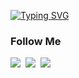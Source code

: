 [![Typing SVG](https://readme-typing-svg.demolab.com?font=Redressed&size=30&duration=4000&pause=2000&color=B39DDB&random=false&width=435&lines=welcome+to+hyejin+Github)](https://git.io/typing-svg)

<h3 align="left">Follow Me</h3>
<p align="left">
  <a href="https://velog.io/@qhj1019"><img src="https://img.shields.io/badge/Velog-11B48A?style=flat-square&logo=Vimeo&logoColor=white&link=https://velog.io/@qhj1019"/></a>&nbsp
  <a href="https://open.kakao.com/me/HyeJin_P"><img src="https://img.shields.io/badge/Kakao-FFCD00?style=flat-square&logo=kakaotalk&logoColor=black&link=https://open.kakao.com/me/HyeJin_P"/></a>&nbsp
  <a href="mailto:hj31523026@gmail.com"><img src="https://img.shields.io/badge/Gmail-d14836?style=flat-square&logo=Gmail&logoColor=white&link=hj31523026@gmail.com"/></a>
</p>
<!--
**qhj1019-hyejin/qhj1019-hyejin** is a ✨ _special_ ✨ repository because its `README.md` (this file) appears on your GitHub profile.

Here are some ideas to get you started:

- 🔭 I’m currently working on ...
- 🌱 I’m currently learning ...
- 👯 I’m looking to collaborate on ...
- 🤔 I’m looking for help with ...
- 💬 Ask me about ...
- 📫 How to reach me: ...
- 😄 Pronouns: ...
- ⚡ Fun fact: ...
-->
